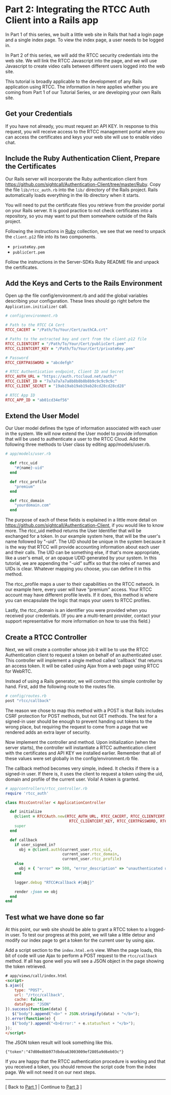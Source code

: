 Part 2: Integrating the RTCC Auth Client into a Rails app
================================================================

In Part 1 of this series, we built a little web site in Rails that had
a login page and a single index page.  To view the index page, a user
needs to be logged in.

In Part 2 of this series, we will add the RTCC security credentials
into the web site.  We will link the RTCC Javascript into the page,
and we will use Javascript to create video calls between different
users logged into the web site.

This tutorial is broadly applicable to the development of any Rails
application using RTCC.  The information in here applies whether you
are coming from Part 1 of our Tutorial Series, or are developing your
own Rails site.


Get your Credentials
----------------

If you have not already, you must request an API KEY.  In response to
this request, you will receive access to the RTCC management portal
where you can access the certificates and keys your web site will use
to enable video chat.


Include the Ruby Authentication Client, Prepare the Certificates
----------------

Our Rails server will incorporate the Ruby authentication client from
https://github.com/sightcall/Authentication-Client/tree/master/Ruby.  Copy the file
```lib/rtcc_auth.rb``` into the ```lib/``` directory of the Rails
project.  Rails automatically loads everything in the lib directory
when it starts.

You will need to put the certificate files you retrieve from the
provider portal on your Rails server.  It is good practice to not
check certificates into a repository, so you may want to put them
somewhere outside of the Rails project.

Following the instructions in
[Ruby](https://github.com/sightcall/Authentication-Client/tree/master/Ruby)
collection, we see that we need to unpack the ```client.p12``` file
into its two components.

- ```privateKey.pem```
- ```publicCert.pem```


Follow the instructions in the Server-SDKs Ruby README file and unpack
the certificates.



Add the Keys and Certs to the Rails Environment
----------------

Open up the file config/environment.rb and add the global variables
describing your configuration.  These lines should go right before the
```Application.initialize!``` call.

```ruby
# config/environment.rb

# Path to the RTCC CA Cert
RTCC_CACERT = "/Path/To/Your/Cert/authCA.crt"

# Paths to the extracted key and cert from the client.p12 file
RTCC_CLIENTCERT = "/Path/To/Your/Cert/publicCert.pem"
RTCC_CLIENTCERT_KEY = "/Path/To/Your/Cert/privateKey.pem"

# Password
RTCC_CERTPASSWORD = "abcdefgh"

# RTCC Authentication endpoint, Client ID and Secret
RTCC_AUTH_URL = "https://auth.rtccloud.net/auth/"
RTCC_CLIENT_ID = "7a7a7a7a7a8b8b8b8b8b9c9c9c9c9c"
RTCC_CLIENT_SECRET = "19ab19ab19ab19ab28cd28cd28cd28"

# RTCC App ID
RTCC_APP_ID = "ab01cd34ef56"
```


Extend the User Model
----------------

Our User model defines the type of information associated with each
user in the system.  We will now extend the User model to provide
information that will be used to authenticate a user to the RTCC
Cloud.  Add the following three methods to User class by editing
app/models/user.rb.



```ruby
# app/models/user.rb

  def rtcc_uid
    "#{name}-uid"
  end

  def rtcc_profile
    "premium"
  end

  def rtcc_domain
    "yourdomain.com"
  end
```

The purpose of each of these fields is explained in a little more
detail on https://github.com/sightcall/Authentication-Client, if you would like to
know more.  The rtcc_uid method returns the User Identifier that will
be exchanged for a token.  In our example system here, that will be the
user's name followed by "-uid".  The UID should be unique in the
system because it is the way that RTCC will provide accounting
information about each user and their calls.  The UID can be something
else, if that's more appropriate, like a user's email, or an opaque
UDID generated by your system.  In this tutorial, we are appending the
"-uid" suffix so that the roles of names and UIDs is clear.  Whatever
mapping you choose, you can define it in this method.

The rtcc_profile maps a user to their capabilities on the RTCC network.  In our
example here, every user will have "premium" access.  Your RTCC
account may have different profile levels.  If it does, this method is
where you can encapsulate the logic that maps your users to RTCC
profiles.

Lastly, the rtcc_domain is an identifier you were provided when you
received your credentials.  (If you are a multi-tenant provider,
contact your support representative for more information on how
to use this field.)




Create a RTCC Controller
----------------

Next, we will create a controller whose job it will be to use the
RTCC Authentication client to request a token on behalf of an authenticated
user.  This controller will implement a single method called
'callback' that returns an access token.  It will be called using Ajax
from a web page using RTCC for WebRTC.

Instead of using a Rails generator, we will contruct this simple
controller by hand.  First, add the following route to the routes
file.

```ruby
# config/routes.rb
post "rtcc/callback"
```

The reason we chose to map this method with a POST is that Rails
includes CSRF protection for POST methods, but not GET methods.  The
test for a signed-in user should be enough to prevent handing out
tokens to the wrong place, but requiring the request to come from a
page that we rendered adds an extra layer of security.

Now implement the controller and method.  Upon initialization (when
the server starts), the controller will instantiate a RTCC
authentication client with the certificates and API KEY we installed
earlier.  Remember that all of these values were set globally in the
config/environment.rb file.

The callback method becomes very simple, indeed.  It checks if there
is a signed-in user.  If there is, it uses the client to request a
token using the uid, domain and profile of the current user.  Voila!
A token is granted.


```ruby
# app/controllers/rtcc_controller.rb
require 'rtcc_auth'

class RtccController < ApplicationController

  def initialize
    @client = RTCCAuth.new(RTCC_AUTH_URL, RTCC_CACERT, RTCC_CLIENTCERT,
                            RTCC_CLIENTCERT_KEY, RTCC_CERTPASSWORD, RTCC_CLIENT_ID, RTCC_CLIENT_SECRET)
    super
  end

  def callback
    if user_signed_in?
      obj = @client.auth(current_user.rtcc_uid,
                         current_user.rtcc_domain,
                         current_user.rtcc_profile)
    else
      obj = { "error" => 500, "error_description" => "unauthenticated user" }
    end

    logger.debug "RTCC#callback #{obj}"

    render :json => obj
  end
end
```


## Test what we have done so far

At this point, our web site should be able to grant a RTCC token to a
logged-in user.  To test our progress at this point, we will take a
little detour and modify our index page to get a token for the current
user by using ajax.

Add a script section to the `index.html.erb` view.  When the page loads, this bit
of code will use Ajax to perform a POST request to the `rtcc/callback`
method.  If all has gone well you will see a JSON object in the page
showing the token retrieved.

```html
# app/views/call/index.html
<script>
$.ajax({
    type: "POST",
    url: "/rtcc/callback",
    cache: false,
    dataType: "JSON"
}).success(function(data) {
   $("body").append("<b>" + JSON.stringify(data) + "</b>");
}).error(function(e) {
   $("body").append("<b>Error:" + e.statusText + "</b>");
});
</script>

```

The JSON token result will look something like this.

```
{"token":"47d00e8bb977dbdea63003009ef2805a9d6eb03c"}
```

If you are happy that the RTCC authentication procedure is working
and that you received a token, you should remove the script code from the
index page.  We will not need it on our next steps.


<hr>

[ Back to [Part 1](HOWTO-part1.md) | Continue to [Part 3](HOWTO-part3.md) ]
